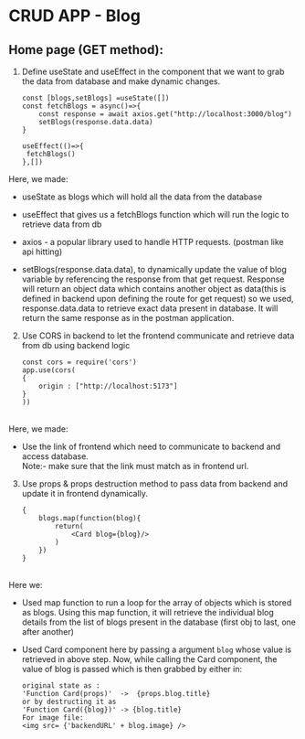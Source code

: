 # CRUD APP - Blog 
## Home page (GET method):
1) Define useState and useEffect in the component that we want to grab the data from database and make dynamic changes. 
    ```
    const [blogs,setBlogs] =useState([])
    const fetchBlogs = async()=>{
        const response = await axios.get("http://localhost:3000/blog")
        setBlogs(response.data.data)  
    }

    useEffect(()=>{
     fetchBlogs()   
    },[])
    ```

Here, we made:

* useState as blogs which will hold all the data from the database

* useEffect that gives us a fetchBlogs function which will run the logic to retrieve data from db

* axios - a popular library used to handle HTTP requests. (postman like api hitting)

* setBlogs(response.data.data), to dynamically update the value of blog variable by referencing the response from that get request. Response will return an object data which contains another object as data(this is defined in backend upon defining the route for get request) so we used, response.data.data to retrieve exact data present in database. It will return the same response as in the postman application. <br>


2) Use CORS in backend to let the frontend communicate and retrieve data from db using backend logic <br>
    ```
    const cors = require('cors')
    app.use(cors(
    {
        origin : ["http://localhost:5173"]
    }
    ))
    ```
<br>
Here, we made:

* Use the link of frontend which need to communicate to backend and access database. <br>
Note:- make sure that the link must match as in frontend url. <br>

3) Use props & props destruction method to pass data from backend and update it in frontend dynamically.
    ```
    {
        blogs.map(function(blog){
            return(
                <Card blog={blog}/>
            )
        })
    }
    ```
<br>
Here we:

* Used map function to run a loop for the array of objects which is stored as blogs. Using this map function, it will retrieve the individual blog details from the list of blogs present in the database (first obj to last, one after another) <br>

* Used Card component here by passing a argument `blog` whose value is retrieved in above step. Now, while calling the Card component, the value of blog is passed which is then grabbed by either in:
    ```
    original state as :
    'Function Card(props)'  ->  {props.blog.title} 
    or by destructing it as 
    'Function Card({blog})' -> {blog.title}
    For image file:
    <img src= {'backendURL' + blog.image} />
    ```


